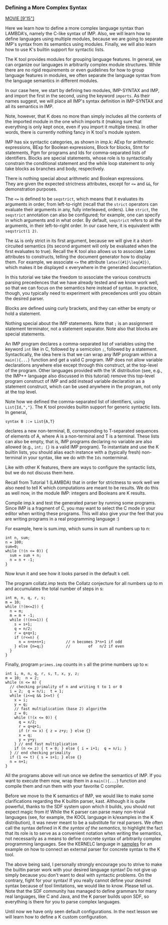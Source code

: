 ### Defining a More Complex Syntax

[MOVIE [9'15"]](http://youtu.be/F39Ta1stiCM)

Here we learn how to define a more complex language syntax than LAMBDA's,
namely the C-like syntax of IMP.  Also, we will learn how to define languages
using multiple modules, because we are going to separate IMP's syntax from
its semantics using modules.  Finally, we will also learn how to use K's
builtin support for syntactic lists.

The K tool provides modules for grouping language features.  In general, we
can organize our languages in arbitrarily complex module structures.
While there are no rigid requirements or even guidelines for how to group
language features in modules, we often separate the language syntax from the
language semantics in different modules.

In our case here, we start by defining two modules, IMP-SYNTAX and IMP, and
import the first in the second, using the keyword `imports`.  As their names
suggest, we will place all IMP's syntax definition in IMP-SYNTAX and all its
semantics in IMP.

Note, however, that K does no more than simply includes all the
contents of the imported module in the one which imports it (making sure
that everything is only kept once, even if you import it multiple times).
In other words, there is currently nothing fancy in K tool's module system.

IMP has six syntactic categories, as shown in imp.k: AExp for arithmetic
expressions, BExp for Boolean expressions, Block for blocks, Stmt for
statements, Pgm for programs and Ids for comma-separated lists of identifiers.
Blocks are special statements, whose role is to syntactically constrain the
conditional statement and the while loop statement to only take blocks as
branches and body, respectively.

There is nothing special about arithmetic and Boolean expressions.  
They are given the expected strictness attributes, except for `<=` and `&&`,
for demonstration purposes.

The `<=` is defined to be `seqstrict`, which means that it evaluates its
arguments in order, from left-to-right (recall that the `strict` operators
can evaluate their arguments in any, fully interleaved, orders).  Like
`strict`, the `seqstrict` annotation can also be configured; for example, one
can specify in which arguments and in what order.  By default, `seqstrict`
refers to all the arguments, in their left-to-right order.  In our case here,
it is equivalent with `seqstrict(1 2)`.

The `&&` is only strict in its first argument, because we will give it a
short-circuited semantics (its second argument will only be evaluated when
the first evaluates to true).  Recall the K tool also allows us to associate
Latex attributes to constructs, telling the document generator how to display
them.  For example, we associate `<=` the attribute `latex({#1}\leq{#2})`,
which makes it be displayed $\leq$ everywhere in the generated documentation.

In this tutorial we take the freedom to associate the various constructs
parsing precedences that we have already tested and we know work well, so that
we can focus on the semantics here instead of syntax.  In practice, though,
you typically need to experiment with precedences until you obtain the desired
parser.

Blocks are defined using curly brackets, and they can either be empty or
hold a statement.

Nothing special about the IMP statements.  Note that `;` is an assignment
statement terminator, not a statement separator.  Note also that blocks are
special statements.

An IMP program declares a comma-separated list of variables using the keyword
`int` like in C, followed by a semicolon `;`, followed by a statement.
Syntactically, the idea here is that we can wrap any IMP program within a
`main(){...}` function and get a valid C program.  IMP does not allow variable
declarations anywhere else except through this construct, at the top-level of
the program.  Other languages provided with the \K distribution (see, e.g., the
IMP++ language also discussed in this tutorial) remove this top-level program
construct of IMP and add instead variable declaration as a statement construct,
which can be used anywhere in the program, not only at the top level.

Note how we defined the comma-separated list of identifiers, using
`List{Id,","}`.  The K tool provides builtin support for generic syntactic
lists.  In general,

    syntax B ::= List{A,T}

declares a new non-terminal, B, corresponding to T-separated sequences of
elements of A, where A is a non-terminal and T is a terminal.  These lists
can also be empty, that is, IMP programs declaring no variable are also
allowed (e.g., `int; {}` is a valid IMP program).  To instantiate and use
the K builtin lists, you should alias each instance with a (typically fresh)
non-terminal in your syntax, like we do with the `Ids` nonterminal.

Like with other K features, there are ways to configure the syntactic lists,
but we do not discuss them here.

Recall from Tutorial 1 (LAMBDA) that in order for strictness to work well
we also need to tell K which computations are meant to be results.  We do
this as well now, in the module IMP: integers and Booleans are K results.

Compile imp.k and test the generated parser by running some programs.
Since IMP is a fragment of C, you may want to select the C mode in your
editor when writing these programs.  This will also give your the feel that
you are writing programs in a real programming language :)

For example, here is sum.imp, which sums in sum all numbers up to n:

    int n, sum;
    n = 100;
    sum=0;
    while (!(n <= 0)) {
      sum = sum + n;
      n = n + -1;
    }

Now krun it and see how it looks parsed in the default `k` cell.

The program collatz.imp tests the Collatz conjecture for all numbers up to
m and accumulates the total number of steps in s:

    int m, n, q, r, s;
    m = 10;
    while (!(m<=2)) {
      n = m;
      m = m + -1;
      while (!(n<=1)) {
        s = s+1;
        q = n/2;
        r = q+q+1;
        if (r<=n) {
          n = n+n+n+1;         // n becomes 3*n+1 if odd
        } else {n=q;}          //        of   n/2 if even
      }
    }

Finally, program `primes.imp` counts in `s` all the prime numbers up to `m`:

    int i, m, n, q, r, s, t, x, y, z;
    m = 10;  n = 2;
    while (n <= m) {
      // checking primality of n and writing t to 1 or 0
      i = 2;  q = n/i;  t = 1;
      while (i<=q && 1<=t) {
        x = i;
        y = q;
        // fast multiplication (base 2) algorithm
        z = 0;
        while (!(x <= 0)) {
          q = x/2;
          r = q+q+1;
          if (r <= x) { z = z+y; } else {}
          x = q;
          y = y+y;
        } // end fast multiplication
        if (n <= z) { t = 0; } else { i = i+1;  q = n/i; }
      } // end checking primality
      if (1 <= t) { s = s+1; } else {}
      n = n+1;
    }

All the programs above will run once we define the semantics of IMP.  If you
want to execute them now, wrap them in a `main(){...}` function and compile them
and run them with your favorite C compiler.

Before we move to the K semantics of IMP, we would like to make some
clarifications regarding the K builtin parser, kast.  Although it is quite
powerful, thanks to the SDF system upon which it builds, you should not expect
magic from it!  While the K parser can parse many non-trivial languages (see,
for example, the KOOL language in k/examples in the K distribution), it was
never meant to be a substitute for real parsers.  We often call the syntax
defined in K *the syntax of the semantics*, to highlight the fact that its
role is to serve as a convenient notation when writing the semantics, not
necessarily as a means to define concrete syntax of arbitrarily complex
programming languages.  See the KERNELC language in [samples](/samples/)
for an example on how to connect an external parser for concrete syntax to
the K tool.

The above being said, I personally strongly encourage you to strive to make
the builtin parser work with your desired language syntax!  Do not give up
simply because you don't want to deal with syntactic problems.  On the
contrary, fight for your syntax!  If you really cannot define your desired
syntax because of tool limitations, we would like to know.  Please tell us.
Note that the SDF community has managed to define grammars for many real
languages, like C and Java, and the K parser builds upon SDF, so everything
is there for you to parse complex languages.

Until now we have only seen default configurations.  In the next lesson we
will learn how to define a K custom configuration.
